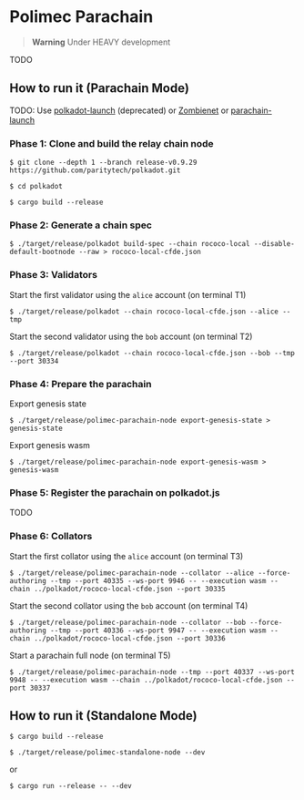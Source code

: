 # Polimec Parachain  <!-- omit in toc -->

> **Warning**
> Under HEAVY development

TODO

## How to run it (Parachain Mode)

TODO: Use [polkadot-launch](https://github.com/paritytech/polkadot-launch) (deprecated) or [Zombienet](https://github.com/paritytech/zombienet) or [parachain-launch](https://github.com/open-web3-stack/parachain-launch)

### Phase 1: Clone and build the relay chain node

```
$ git clone --depth 1 --branch release-v0.9.29 https://github.com/paritytech/polkadot.git
```

```
$ cd polkadot
```

```
$ cargo build --release
```

### Phase 2: Generate a chain spec

```
$ ./target/release/polkadot build-spec --chain rococo-local --disable-default-bootnode --raw > rococo-local-cfde.json
```

### Phase 3: Validators
Start the first validator using the `alice` account (on terminal T1)

```
$ ./target/release/polkadot --chain rococo-local-cfde.json --alice --tmp
```

Start the second validator using the `bob` account (on terminal T2) 

```
$ ./target/release/polkadot --chain rococo-local-cfde.json --bob --tmp --port 30334
```

### Phase 4: Prepare the parachain

Export genesis state

```
$ ./target/release/polimec-parachain-node export-genesis-state > genesis-state
```

Export genesis wasm

```
$ ./target/release/polimec-parachain-node export-genesis-wasm > genesis-wasm
```

### Phase 5: Register the parachain on polkadot.js

TODO

### Phase 6: Collators

Start the first collator using the `alice` account (on terminal T3)

```
$ ./target/release/polimec-parachain-node --collator --alice --force-authoring --tmp --port 40335 --ws-port 9946 -- --execution wasm --chain ../polkadot/rococo-local-cfde.json --port 30335
```

Start the second collator using the `bob` account (on terminal T4)

```
$ ./target/release/polimec-parachain-node --collator --bob --force-authoring --tmp --port 40336 --ws-port 9947 -- --execution wasm --chain ../polkadot/rococo-local-cfde.json --port 30336
```

Start a parachain full node (on terminal T5)

```
$ ./target/release/polimec-parachain-node --tmp --port 40337 --ws-port 9948 -- --execution wasm --chain ../polkadot/rococo-local-cfde.json --port 30337
```


## How to run it (Standalone Mode)

```
$ cargo build --release
```

```
$ ./target/release/polimec-standalone-node --dev
```

or 

```
$ cargo run --release -- --dev
```
